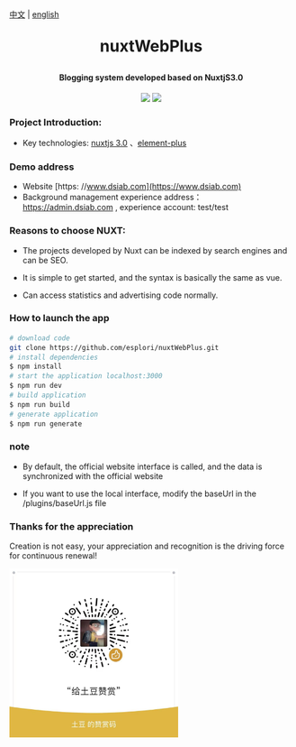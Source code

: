 
<div><a href="https://github.com/esplori/nuxtWebPlus/blob/dev/README.md">中文</a>  |  <a href="https://github.com/esplori/nuxtWebPlus/blob/dev/README.en.md">english</a></div>

<h1 align="center" style="margin: 30px 0 30px; font-weight: bold;">nuxtWebPlus</h1>
<h4 align="center">Blogging system developed based on NuxtjS3.0</h4>
<p align="center">
	<a href="https://gitee.com/wilkwo/nuxt-web.git"><img src="https://gitee.com/wilkwo/nuxt-web/badge/star.svg?theme=dark"></a>
	<a href="https://gitee.com/wilkwo/nuxt-web.git"><img src="https://gitee.com/wilkwo/nuxt-web/badge/fork.svg?theme=dark"></a>
</p>


### Project Introduction:

- Key technologies: [nuxtjs 3.0](https://nuxt.com/docs/getting-started/introduction) 、[element-plus](https://element-plus.gitee.io/zh-CN/)

### Demo address


- Website [https: //www.dsiab.com](https://www.dsiab.com)
- Background management experience address： https://admin.dsiab.com , experience account: test/test



### Reasons to choose NUXT:

- The projects developed by Nuxt can be indexed by search engines and can be SEO.

- It is simple to get started, and the syntax is basically the same as vue.

- Can access statistics and advertising code normally.

### How to launch the app

```bash
# download code
git clone https://github.com/esplori/nuxtWebPlus.git
# install dependencies
$ npm install
# start the application localhost:3000
$ npm run dev
# build application
$ npm run build
# generate application
$ npm run generate
```
### note
- By default, the official website interface is called, and the data is synchronized with the official website
  
- If you want to use the local interface, modify the baseUrl in the /plugins/baseUrl.js file

### Thanks for the appreciation

Creation is not easy, your appreciation and recognition is the driving force for continuous renewal!

<img src="./assets/img/zanshan.jpeg" alt="赞赏" width="300px" />



